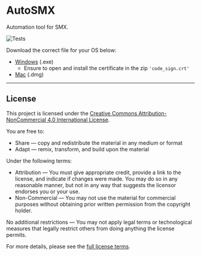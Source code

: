 # AutoSMX
Automation tool for SMX. 

![Tests](https://github.com/samirg1/ALTER-SMX-Tool/actions/workflows/tests.yml/badge.svg)

Download the correct file for your OS below:
- [Windows](https://github.com/samirg1/ALTER-SMX-Tool//releases/latest/download/AutoSMX.zip) (.exe)
    - Ensure to open and install the certificate in the zip `'code_sign.crt'`
- [Mac](https://github.com/samirg1/ALTER-SMX-Tool//releases/latest/download/AutoSMX.dmg) (.dmg)

---
## License

This project is licensed under the [Creative Commons Attribution-NonCommercial 4.0 International License](https://creativecommons.org/licenses/by-nc/4.0/).

You are free to:
- Share — copy and redistribute the material in any medium or format
- Adapt — remix, transform, and build upon the material

Under the following terms:
- Attribution — You must give appropriate credit, provide a link to the license, and indicate if changes were made. You may do so in any reasonable manner, but not in any way that suggests the licensor endorses you or your use.
- Non-Commercial — You may not use the material for commercial purposes without obtaining prior written permission from the copyright holder.

No additional restrictions 
— You may not apply legal terms or technological measures that legally restrict others from doing anything the license permits.

For more details, please see the [full license terms](https://creativecommons.org/licenses/by-nc/4.0/legalcode).
